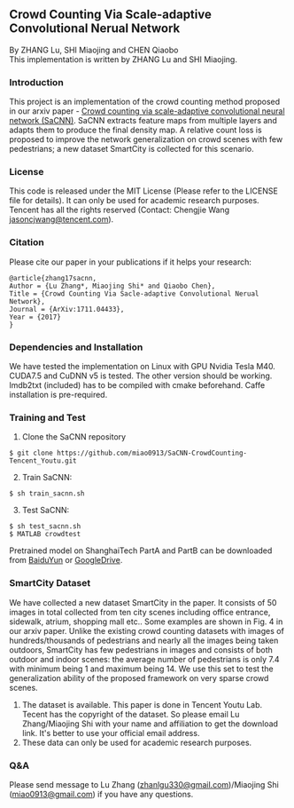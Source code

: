 ## Crowd Counting Via Scale-adaptive Convolutional Nerual Network
By ZHANG Lu, SHI Miaojing and CHEN Qiaobo   
This implementation is written by ZHANG Lu and SHI Miaojing.

### Introduction 
This project is an implementation of the crowd counting method proposed in our arxiv paper - [Crowd counting via scale-adaptive convolutional neural network (SaCNN)](http://arxiv.org/abs/1711.04433). SaCNN extracts feature maps from multiple layers and adapts them to produce the final density map. A relative count loss is proposed to improve the network generalization on crowd scenes with few pedestrians; a new dataset SmartCity is collected for this scenario. 

### License
This code is released under the MIT License (Please refer to the LICENSE file for details). It can only be used for academic research purposes. Tencent has all the rights reserved (Contact: Chengjie Wang jasoncjwang@tencent.com).

### Citation
Please cite our paper in your publications if it helps your research:
```
@article{zhang17sacnn,
Author = {Lu Zhang*, Miaojing Shi* and Qiaobo Chen},
Title = {Crowd Counting Via Sacle-adaptive Convolutional Nerual Network},
Journal = {ArXiv:1711.04433},
Year = {2017}
}
```

### Dependencies and Installation 
We have tested the implementation on Linux with GPU Nvidia Tesla M40. CUDA7.5 and CuDNN v5 is tested. The other version should be working. lmdb2txt (included) has to be compiled with cmake beforehand. Caffe installation is pre-required. 

### Training and Test
1. Clone the SaCNN repository 
```
$ git clone https://github.com/miao0913/SaCNN-CrowdCounting-Tencent_Youtu.git
```

2. Train SaCNN: 
```
$ sh train_sacnn.sh
```

3. Test SaCNN: 
```
$ sh test_sacnn.sh  
$ MATLAB crowdtest 
```
Pretrained model on ShanghaiTech PartA and PartB can be downloaded from [BaiduYun](https://pan.baidu.com/s/1hsEMDVI) or [GoogleDrive](https://drive.google.com/drive/folders/1rSALdD_iG30TXR5m8edvQ4bvID2yUti8?usp=sharing). 


### SmartCity Dataset
We have collected a new dataset SmartCity in the paper. It consists of 50 images in total collected from ten city scenes including office entrance, sidewalk, atrium, shopping mall etc.. Some examples are shown in Fig. 4 in our arxiv paper. Unlike the existing crowd counting datasets with images of hundreds/thousands of pedestrians and nearly all the images being taken outdoors, SmartCity has few pedestrians in images and consists of both outdoor and indoor scenes: the average number of pedestrians is only 7.4 with minimum being 1 and maximum being 14. We use this set to test the generalization ability of the proposed framework on very sparse crowd scenes.

1. The dataset is available. This paper is done in Tencent Youtu Lab. Tecent has the copyright of the dataset. So please email Lu Zhang/Miaojing Shi with your name and affiliation to get the download link. It's better to use your official email address.
2. These data can only be used for academic research purposes.

### Q&A
Please send message to Lu Zhang (zhanlgu330@gmail.com)/Miaojing Shi (miao0913@gmail.com) if you have any questions.

